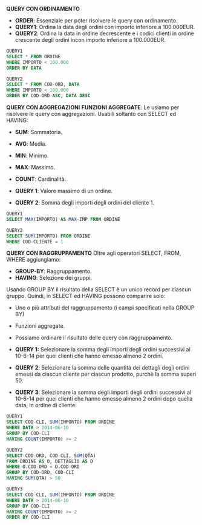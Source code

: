 **QUERY CON ORDINAMENTO**
- **ORDER**: Essenziale per poter risolvere le query con ordinamento.
- **QUERY1**: Ordina la data degli ordini con importo inferiore a 100.000EUR.
- **QUERY2**: Ordina la data in ordine decrescente e i codici clienti in ordine crescente degli ordini incon importo inferiore a 100.000EUR.

``` SQL
QUERY1
SELECT * FROM ORDINE 
WHERE IMPORTO < 100.000
ORDER BY DATA

QUERY2
SELECT * FROM COD-ORD, DATA
WHERE IMPORTO < 100.000
ORDER BY COD-ORD ASC, DATA DESC
```

**QUERY CON AGGREGAZIONI**
**FUNZIONI AGGREGATE**: Le usiamo per risolvere le query con aggregazioni. Usabili soltanto con SELECT ed HAVING:
- **SUM**: Sommatoria.
- **AVG**: Media.
- **MIN**: Minimo.
- **MAX**: Massimo.
- **COUNT**: Cardinalità.

- **QUERY 1**: Valore massimo di un ordine.
- **QUERY 2**: Somma degli importi degli ordini del cliente 1.

``` SQL
QUERY1
SELECT MAX(IMPORTO) AS MAX-IMP FROM ORDINE

QUERY2
SELECT SUM(IMPORTO) FROM ORDINE
WHERE COD-CLIENTE = 1
```

**QUERY CON RAGGRUPPAMENTO**
Oltre agli operatori SELECT, FROM, WHERE aggiungiamo:
- **GROUP-BY**: Raggruppamento.
- **HAVING**: Selezione dei gruppi.

Usando GROUP BY il risultato della SELECT è un unico record per ciascun gruppo. Quindi, in SELECT ed HAVING possono comparire solo:
- Uno o più attributi del raggruppamento (i campi specificati nella GROUP BY)
- Funzioni aggregate.
- Possiamo ordinare il risultato delle query con raggruppamento.

- **QUERY 1:** Selezionare la somma degli importi degli ordini successivi al 10-6-14 per quei clienti che hanno emesso almeno 2 ordini.
- **QUERY 2**: Selezionare la somma delle quantità dei dettagli degli ordini emessi da ciascun cliente per ciascun prodotto, purchè la somma superi 50.
- **QUERY 3**: Selezionare la somma degli importi degli ordini successivi al 10-6-14 per quei clienti che hanno emesso almeno 2 ordini dopo quella data, in ordine di cliente.

``` SQL
QUERY1
SELECT COD-CLI, SUM(IMPORTO) FROM ORDINE
WHERE DATA > 2014-06-10
GROUP BY COD-CLI
HAVING COUNT(IMPORTO) >= 2

QUERY2
SELECT COD-ORD, COD-CLI, SUM(QTA)
FROM ORDINE AS O, DETTAGLIO AS D
WHERE O.COD-ORD = D.COD-ORD
GROUP BY COD-ORD, COD-CLI
HAVING SUM(QTA) > 50

QUERY3
SELECT COD-CLI, SUM(IMPORTO) FROM ORDINE
WHERE DATA > 2014-06-10
GROUP BY COD-CLI
HAVING COUNT(IMPORTO) >= 2
ORDER BY COD-CLI
```

